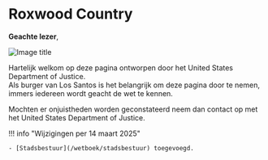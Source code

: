 # Roxwood Country 

**Geachte lezer**, 

![Image title](https://i.imgur.com/KXtU9CX.png) 

Hartelijk welkom op deze pagina ontworpen door het United States Department of Justice. <br />
Als burger van Los Santos is het belangrijk om deze pagina door te nemen, immers iedereen wordt geacht de wet te kennen. 

Mochten er onjuistheden worden geconstateerd neem dan contact op met het United States Department of Justice.

!!! info "Wijzigingen per 14 maart 2025"

    - [Stadsbestuur](/wetboek/stadsbestuur) toegevoegd.
